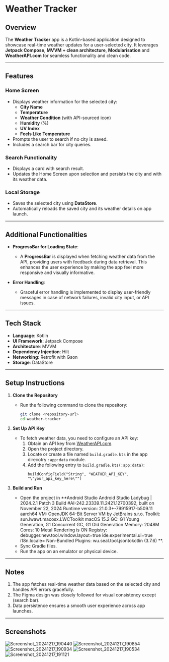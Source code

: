 # Weather Tracker

## Overview
The **Weather Tracker** app is a Kotlin-based application designed to showcase real-time weather updates for a user-selected city. 
It leverages **Jetpack Compose**, **MVVM + clean architecture**, **Modularisation** and **WeatherAPI.com** for seamless functionality and clean code.

---

## Features

### Home Screen
- Displays weather information for the selected city:
  - **City Name**
  - **Temperature**
  - **Weather Condition** (with API-sourced icon)
  - **Humidity** (%)
  - **UV Index**
  - **Feels Like Temperature**
- Prompts the user to search if no city is saved.
- Includes a search bar for city queries.

### Search Functionality
- Displays a card with search result.
- Updates the Home Screen upon selection and persists the city and with its weather data.

### Local Storage
- Saves the selected city using **DataStore**.
- Automatically reloads the saved city and its weather details on app launch.

---

## Additional Functionalities

- **ProgressBar for Loading State**: 
  - A **ProgressBar** is displayed when fetching weather data from the API, providing users with feedback during data retrieval. This enhances the user experience by making the app feel more responsive and visually informative.
  
- **Error Handling**:
  - Graceful error handling is implemented to display user-friendly messages in case of network failures, invalid city input, or API issues.
 
---

## Tech Stack
- **Language**: Kotlin
- **UI Framework**: Jetpack Compose
- **Architecture**: MVVM
- **Dependency Injection**: Hilt
- **Networking**: Retrofit with Gson
- **Storage**: DataStore

---

## Setup Instructions

1. **Clone the Repository**
   - Run the following command to clone the repository:
     ```bash
     git clone <repository-url>
     cd weather-tracker
     ```

2. **Set Up API Key**
   - To fetch weather data, you need to configure an API key:
     1. Obtain an API key from [WeatherAPI.com](https://www.weatherapi.com/).
     2. Open the project directory.
     3. Locate or create a file named `build.gradle.kts` in the app direcotry `:app:data` module.
     4. Add the following entry to `build.gradle.kts(:app:data)`:
        ```properties
        buildConfigField("String", "WEATHER_API_KEY", "\"your_api_key_here\"")
        ```

3. **Build and Run**
   - Open the project in **Android Studio Android Studio Ladybug | 2024.2.1 Patch 3
Build #AI-242.23339.11.2421.12700392, built on November 22, 2024
Runtime version: 21.0.3+-79915917-b509.11 aarch64
VM: OpenJDK 64-Bit Server VM by JetBrains s.r.o.
Toolkit: sun.lwawt.macosx.LWCToolkit
macOS 15.2
GC: G1 Young Generation, G1 Concurrent GC, G1 Old Generation
Memory: 2048M
Cores: 10
Metal Rendering is ON
Registry:
  debugger.new.tool.window.layout=true
  ide.experimental.ui=true
  i18n.locale=
Non-Bundled Plugins:
  wu.seal.tool.jsontokotlin (3.7.6)
**.
   - Sync Gradle files.
   - Run the app on an emulator or physical device.

---

## Notes
1. The app fetches real-time weather data based on the selected city and handles API errors gracefully.
2. The Figma design was closely followed for visual consistency except (search bar).
3. Data persistence ensures a smooth user experience across app launches.

---

## Screenshots
![Screenshot_20241217_190440](https://github.com/user-attachments/assets/e3955ba8-d4e7-407a-a985-0c9833f7a09e)
![Screenshot_20241217_190854](https://github.com/user-attachments/assets/9b456556-6cfd-49ea-aa64-1e6b9f6a5e0d)
![Screenshot_20241217_190934](https://github.com/user-attachments/assets/f86ecf2a-3f97-4846-9050-9af15325dd86)
![Screenshot_20241217_190534](https://github.com/user-attachments/assets/412f8fd3-c9b1-4f32-ab95-c0ef1505d38e)
![Screenshot_20241217_191121](https://github.com/user-attachments/assets/802c39d9-014a-4b52-a5c2-08b3fa261bb3)


